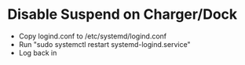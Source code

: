 # Disable Suspend on Charger/Dock

* Copy logind.conf to /etc/systemd/logind.conf
* Run "sudo systemctl restart systemd-logind.service"
* Log back in
